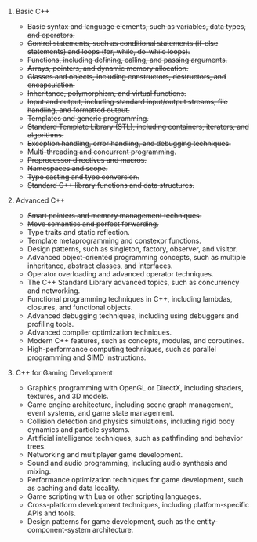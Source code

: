 1. Basic C++
    - ~~Basic syntax and language elements, such as variables, data types, and operators.~~
    - ~~Control statements, such as conditional statements (if-else statements) and loops (for, while, do-while loops).~~
    - ~~Functions, including defining, calling, and passing arguments.~~
    - ~~Arrays, pointers, and dynamic memory allocation.~~
    - ~~Classes and objects, including constructors, destructors, and encapsulation.~~
    - ~~Inheritance, polymorphism, and virtual functions.~~
    - ~~Input and output, including standard input/output streams, file handling, and formatted output.~~
    - ~~Templates and generic programming.~~
    - ~~Standard Template Library (STL), including containers, iterators, and algorithms.~~
    - ~~Exception handling, error handling, and debugging techniques.~~
    - ~~Multi-threading and concurrent programming.~~
    - ~~Preprocessor directives and macros.~~
    - ~~Namespaces and scope.~~
    - ~~Type casting and type conversion.~~
    - ~~Standard C++ library functions and data structures.~~


2. Advanced C++
    - ~~Smart pointers and memory management techniques.~~
    - ~~Move semantics and perfect forwarding.~~
    - Type traits and static reflection.
    - Template metaprogramming and constexpr functions.
    - Design patterns, such as singleton, factory, observer, and visitor.
    - Advanced object-oriented programming concepts, such as multiple inheritance, abstract classes, and interfaces.
    - Operator overloading and advanced operator techniques.
    - The C++ Standard Library advanced topics, such as concurrency and networking.
    - Functional programming techniques in C++, including lambdas, closures, and functional objects.
    - Advanced debugging techniques, including using debuggers and profiling tools.
    - Advanced compiler optimization techniques.
    - Modern C++ features, such as concepts, modules, and coroutines.
    - High-performance computing techniques, such as parallel programming and SIMD instructions.

3. C++ for Gaming Development
    - Graphics programming with OpenGL or DirectX, including shaders, textures, and 3D models.
    - Game engine architecture, including scene graph management, event systems, and game state management.
    - Collision detection and physics simulations, including rigid body dynamics and particle systems.
    - Artificial intelligence techniques, such as pathfinding and behavior trees.
    - Networking and multiplayer game development.
    - Sound and audio programming, including audio synthesis and mixing.
    - Performance optimization techniques for game development, such as caching and data locality.
    - Game scripting with Lua or other scripting languages.
    - Cross-platform development techniques, including platform-specific APIs and tools.
    - Design patterns for game development, such as the entity-component-system architecture.


